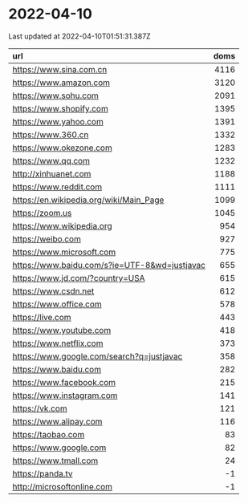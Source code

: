 # 2022-04-10

<!-- BEGIN -->
Last updated at 2022-04-10T01:51:31.387Z

url | doms
:- | -:
https://www.sina.com.cn | 4116
https://www.amazon.com | 3120
https://www.sohu.com | 2091
https://www.shopify.com | 1395
https://www.yahoo.com | 1391
https://www.360.cn | 1332
https://www.okezone.com | 1283
https://www.qq.com | 1232
http://xinhuanet.com | 1188
https://www.reddit.com | 1111
https://en.wikipedia.org/wiki/Main_Page | 1099
https://zoom.us | 1045
https://www.wikipedia.org | 954
https://weibo.com | 927
https://www.microsoft.com | 775
https://www.baidu.com/s?ie=UTF-8&wd=justjavac | 655
https://www.jd.com/?country=USA | 615
https://www.csdn.net | 612
https://www.office.com | 578
https://live.com | 443
https://www.youtube.com | 418
https://www.netflix.com | 373
https://www.google.com/search?q=justjavac | 358
https://www.baidu.com | 282
https://www.facebook.com | 215
https://www.instagram.com | 141
https://vk.com | 121
https://www.alipay.com | 116
https://taobao.com | 83
https://www.google.com | 82
https://www.tmall.com | 24
https://panda.tv | -1
http://microsoftonline.com | -1
<!-- END -->
